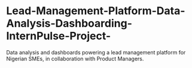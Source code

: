 # Lead-Management-Platform-Data-Analysis-Dashboarding-InternPulse-Project-
Data analysis and dashboards powering a lead management platform for Nigerian SMEs, in collaboration with Product Managers.
